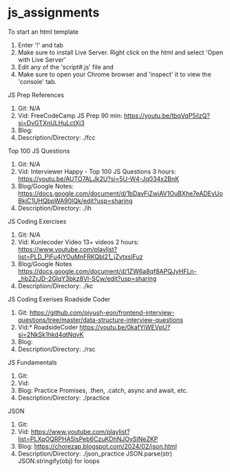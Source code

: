 # js_assignments

To start an html template
  1. Enter '!' and tab
  2. Make sure to install Live Server. Right click on the html and select 'Open with Live Server' 
  3. Edit any of the 'script#.js' file and 
  4. Make sure to open your Chrome browser and 'inspect' it to view the 'console' tab.

JS Prep References
  1. Git: N/A
  2. Vid: FreeCodeCamp JS Prep 90 min: https://youtu.be/tbqVqP5ilzQ?si=DvGTXnULHuLctXj3
  3. Blog:  
  4. Description/Directory: ./fcc

Top 100 JS Questions    
  1. Git: N/A
  2. Vid: Interviewer Happy - Top 100 JS Questions 3 hours: https://youtu.be/AUTO7ALJk2U?si=5U-W4-Jq034x2BnK   
  3. Blog/Google Notes: https://docs.google.com/document/d/1bDavFiZwiAV1OuBXhe7eADEvUoBkjC1UHQbpWA90lQk/edit?usp=sharing
  4. Description/Directory: ./ih

JS Coding Exercises 
  1. Git: N/A
  2. Vid: Kunlecoder Video 13+ videos 2 hours: https://www.youtube.com/playlist?list=PLD_PIFu4jYOuMnFRKQbl21_jZvtxsIFuz    
  3. Blog/Google Notes https://docs.google.com/document/d/1ZW6a8qf8APQJyHFLn-_hb2ZrJD-2GlqY3bkz8Vl-SCw/edit?usp=sharing
  4. Description/Directory: ./kc

JS Coding Exerises Roadside Coder
  1. Git: https://github.com/piyush-eon/frontend-interview-questions/tree/master/data-structure-interview-questions
  2. Vid:* RoadsideCoder https://youtu.be/0kafYiWEVpU?si=2NkSk1hkd4qtNqvK    
  3. Blog:  
  4. Description/Directory: ./rsc

JS Fundamentals  
  1. Git:
  2. Vid:  
  3. Blog: Practice Promises, .then, .catch, async and await, etc. 
  4. Description/Directory: ./practice

JSON  
  1. Git:
  2. Vid: https://www.youtube.com/playlist?list=PLXqOQRPHA5lsPeb6CzuKDhNJOvSlNeZKP
  3. Blog: https://chorezap.blogspot.com/2024/02/json.html 
  4. Description/Directory: ./json_practice
  JSON.parse(str)\
  JSON.stringify(obj)
  for loops
     
